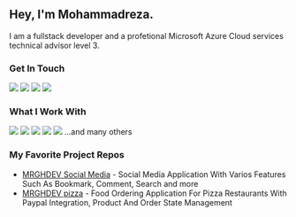 ## Hey, I'm Mohammadreza. 
I am a fullstack developer and a profetional Microsoft Azure Cloud services technical advisor level 3.

### Get In Touch
<a href="mailto:mrgharamideh@gmail.com"><img src="https://img.shields.io/badge/Gmail-D14836?style=for-the-badge&logo=gmail&logoColor=white"></a> <a href="https://www.linkedin.com/in/mohammadreza-gharamideh-5a267b173/"><img src="https://img.shields.io/badge/LinkedIn-0077B5?style=for-the-badge&logo=linkedin&logoColor=white"></a> <a href="https://www.youtube.com"><img src="https://img.shields.io/badge/YouTube-FF0000?style=for-the-badge&logo=youtube&logoColor=white"></a> <a href="https://www.mrgharamideh.com"><img src="https://img.shields.io/badge/portfolio-0A0A0A?style=for-the-badge&logo=dev.to&logoColor=white"></a> 

### What I Work With
<img src="https://img.shields.io/badge/JavaScript-F7DF1E?style=for-the-badge&logo=javascript&logoColor=black"> <img src="https://img.shields.io/badge/Node.js-43853D?style=for-the-badge&logo=node.js&logoColor=white"> <img src="https://img.shields.io/badge/HTML5-E34F26?style=for-the-badge&logo=html5&logoColor=white"> <img src="https://img.shields.io/badge/CSS3-1572B6?style=for-the-badge&logo=css3&logoColor=white"> <img src="https://img.shields.io/badge/React-20232A?style=for-the-badge&logo=react&logoColor=61DAFB"> 
...and many others


### My Favorite Project Repos
* <a href="https://github.com/mrghdeveloper/MrghSocialMedia">MRGHDEV Social Media</a> - Social Media Application With Varios Features Such As Bookmark, Comment, Search and more
* <a href="https://mrghdevpizza.herokuapp.com/">MRGHDEV pizza</a> - Food Ordering Application For Pizza Restaurants With Paypal Integration, Product And Order State Management
